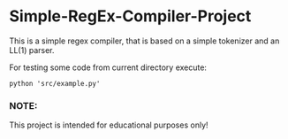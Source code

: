 # Simple-RegEx-Compiler-Project

This is a simple regex compiler, that is based on a simple tokenizer and an LL(1) parser.

For testing some code from current directory execute:
```shell
python 'src/example.py'
```

### NOTE:
This project is intended for educational purposes only! 
